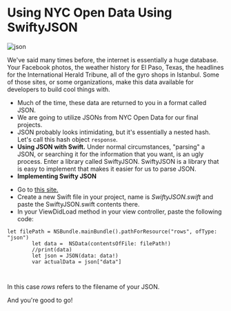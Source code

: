 # Using NYC Open Data Using SwiftyJSON

![json](http://dev.bowdenweb.com/js/json/i/hello-my-name-is-json.jpg)

We've said many times before, the internet is essentially a huge database.  Your Facebook photos, the weather history for El Paso, Texas, the headlines for the International Herald Tribune, all of the gyro shops in Istanbul.  Some of those sites, or some organizations, make this data available for developers to build cool things with.

 * Much of the time, these data are returned to you in a format called JSON.  
 * We are going to utilize JSONs from NYC Open Data for our final projects.  
 * JSON probably looks intimidating, but it's essentially a nested hash. Let's call this hash object `response`. 
* **Using JSON with Swift.**  Under normal circumstances, "parsing"  a JSON, or searching it for the information that you want, is an ugly process.  Enter a library called SwiftyJSON.  SwiftyJSON is a library that is easy to implement that makes it easier for us to parse JSON.  
* **Implementing Swifty JSON**
+ Go to [this site.](https://github.com/SwiftyJSON/SwiftyJSON)
+ Create a new Swift file in your project, name is *SwiftyJSON.swift* and paste the SwiftyJSON.swift contents there.
+ In your ViewDidLoad method in your view controller, paste the following code:

```
let filePath = NSBundle.mainBundle().pathForResource("rows", ofType: "json")
        let data =  NSData(contentsOfFile: filePath!)
        //print(data)
        let json = JSON(data: data!)
        var actualData = json["data"]
        
        
```
In this case *rows* refers to the filename of your JSON.  

And you're good to go!
 
 
